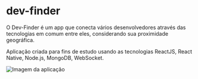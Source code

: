 # dev-finder

O Dev-Finder é um app que conecta vários desenvolvedores através das tecnologias em comum entre eles, considerando sua proximidade geográfica.

Aplicação criada para fins de estudo usando as tecnologias ReactJS, React Native, Node.js, MongoDB, WebSocket.

![Imagem da aplicação](http://softfenix.com.br/images/print_app_dev-finder.png)
